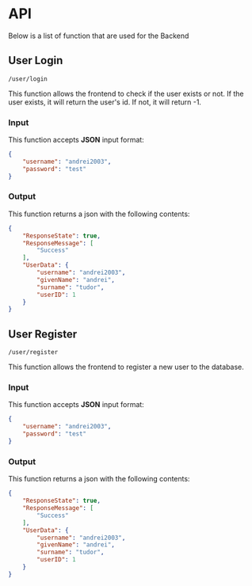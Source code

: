 # API

Below is a list of function that are used for the Backend


## User Login

<code>/user/login</code>

This function allows the frontend to check if the user exists or not. If the user exists, it will return the user's id. 
If not, it will return -1.


### Input
This function accepts <strong>JSON</strong> input format:
```json
{
    "username": "andrei2003",
    "password": "test"
}
```

### Output
This function returns a json with the following contents:
```json
{
    "ResponseState": true,
    "ResponseMessage": [
        "Success"
    ],
    "UserData": {
        "username": "andrei2003",
        "givenName": "andrei",
        "surname": "tudor",
        "userID": 1
    }
}
```

## User Register

<code>/user/register</code>

This function allows the frontend to register a new user to the database.

### Input
This function accepts <strong>JSON</strong> input format:
```json
{
    "username": "andrei2003",
    "password": "test"
}
```

### Output
This function returns a json with the following contents:
```json
{
    "ResponseState": true,
    "ResponseMessage": [
        "Success"
    ],
    "UserData": {
        "username": "andrei2003",
        "givenName": "andrei",
        "surname": "tudor",
        "userID": 1
    }
}
```